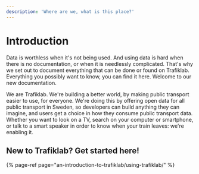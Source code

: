 ```yaml
---
description: 'Where are we, what is this place?'
---
```


# Introduction

Data is worthless when it's not being used. And using data is hard when there is no documentation, or when it is needlessly complicated. That's why we set out to document everything that can be done or found on Trafiklab. Everything you possibly want to know, you can find it here. Welcome to our new documentation.

We are Trafiklab. We're building a better world, by making public transport easier to use, for everyone. We're doing this by offering open data for all public transport in Sweden, so developers can build anything they can imagine, and users get a choice in how they consume public transport data. Whether you want to look on a TV, search on your computer or smartphone, or talk to a smart speaker in order to know when your train leaves: we're enabling it.

## New to Trafiklab? Get started here!

{% page-ref page="an-introduction-to-trafiklab/using-trafiklab/" %}



